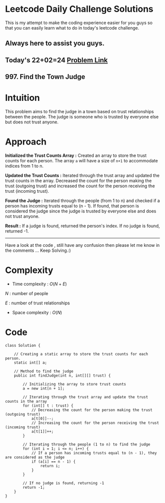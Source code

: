 # Leetcode Daily Challenge Solutions

This is my attempt to make the coding experience easier for you guys so that you can easily learn what to do in today's leetcode challenge.

## Always here to assist you guys.

## Today's 22+02=24 [Problem Link](https://leetcode.com/problems/find-the-town-judge/description/?envType=daily-question&envId=2024-02-22)
## 997. Find the Town Judge

# Intuition
<!-- Describe your first thoughts on how to solve this problem. -->
This problem aims to find the judge in a town based on trust relationships between the people. The judge is someone who is trusted by everyone else but does not trust anyone.

# Approach
<!-- Describe your approach to solving the problem. -->

**Initialized the Trust Counts Array :** Created an array to store the trust counts for each person. The array `a` will have a size of `n+1` to accommodate indices from 1 to n.

**Updated the Trust Counts :** Iterated through the trust array and updated the trust counts in the array. Decreased the count for the person making the trust (outgoing trust) and increased the count for the person receiving the trust (incoming trust).

**Found the Judge :** Iterated through the people (from 1 to n) and checked if a person has incoming trusts equal to (n - 1). If found, that person is considered the judge since the judge is trusted by everyone else and does not trust anyone.

**Result :** If a judge is found, returned the person's index. If no judge is found, returned -1.

---
Have a look at the code , still have any confusion then please let me know in the comments ... Keep Solving.:)

# Complexity
- Time complexity :  $O(N+E)$
<!-- Add your time complexity here, e.g. $$O(n)$$ -->
$N$ : number of people

$E$ : number of trust relationships
- Space complexity : $O(N)$
<!-- Add your space complexity here, e.g. $$O(n)$$ -->

# Code
```
class Solution {

    // Creating a static array to store the trust counts for each person.
    static int[] a;

    // Method to find the judge
    public int findJudge(int n, int[][] trust) {
        
        // Initializing the array to store trust counts
        a = new int[n + 1];

        // Iterating through the trust array and update the trust counts in the array
        for (int[] t : trust) {
            // Decreasing the count for the person making the trust (outgoing trust)
            a[t[0]]--;
            // Increasing the count for the person receiving the trust (incoming trust)
            a[t[1]]++;
        }

        // Iterating through the people (1 to n) to find the judge
        for (int i = 1; i <= n; i++) {
            // If a person has incoming trusts equal to (n - 1), they are considered as the judge
            if (a[i] == n - 1) {
                return i;
            }
        }

        // If no judge is found, returning -1
        return -1;
    }
}
```